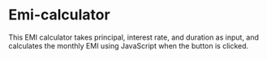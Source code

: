 # Emi-calculator
This EMI calculator takes principal, interest rate, and duration as input, and calculates the monthly EMI using JavaScript when the button is clicked.
